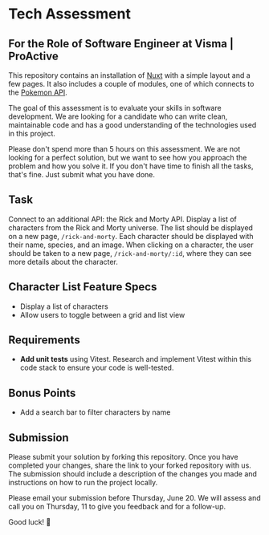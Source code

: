 # Tech Assessment

## For the Role of Software Engineer at Visma | ProActive

This repository contains an installation of [Nuxt](https://nuxt.com/) with a simple layout and a few pages. It also includes a couple of modules, one of which connects to the [Pokemon API](https://pokeapi.co/).

The goal of this assessment is to evaluate your skills in software development. We are looking for a candidate who can write clean, maintainable code and has a good understanding of the technologies used in this project.

Please don't spend more than 5 hours on this assessment. We are not looking for a perfect solution, but we want to see how you approach the problem and how you solve it. If you don't have time to finish all the tasks, that's fine. Just submit what you have done.

## Task

Connect to an additional API: the Rick and Morty API. Display a list of characters from the Rick and Morty universe. The list should be displayed on a new page, `/rick-and-morty`. Each character should be displayed with their name, species, and an image. When clicking on a character, the user should be taken to a new page, `/rick-and-morty/:id`, where they can see more details about the character.

## Character List Feature Specs

- Display a list of characters
- Allow users to toggle between a grid and list view

## Requirements

- **Add unit tests** using Vitest. Research and implement Vitest within this code stack to ensure your code is well-tested.

## Bonus Points

- Add a search bar to filter characters by name

## Submission

Please submit your solution by forking this repository. Once you have completed your changes, share the link to your forked repository with us. The submission should include a description of the changes you made and instructions on how to run the project locally.

Please email your submission before Thursday, June 20. We will assess and call you on Thursday, 11 to give you feedback and for a follow-up.

Good luck! 🚀
